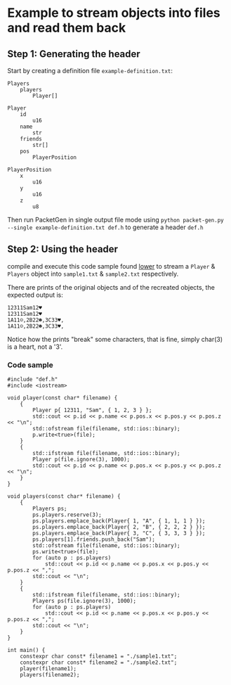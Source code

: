 # Example to stream objects into files and read them back

## Step 1: Generating the header

Start by creating a definition file `example-definition.txt`:

```
Players
	players
		Player[]

Player
	id
		u16
	name
		str
    friends
        str[]
	pos
		PlayerPosition

PlayerPosition
	x
		u16
	y
		u16
	z
		u8
```

Then run PacketGen in single output file mode using `python packet-gen.py --single example-definition.txt def.h` to generate a header `def.h`

## Step 2: Using the header

compile and execute this code sample found [lower](https://github.com/BrunoC-L/PacketGen/blob/main/examples/1.md#code-sample) to stream a `Player` & `Players` object into `sample1.txt` & `sample2.txt` respectively.

There are prints of the original objects and of the recreated objects, the expected output is: 
```
12311Sam12♥
12311Sam12♥
1A11☺,2B22☻,3C33♥,
1A11☺,2B22☻,3C33♥,
```

Notice how the prints "break" some characters, that is fine, simply char(3) is a heart, not a '3'.

### Code sample

```
#include "def.h"
#include <iostream>

void player(const char* filename) {
	{
		Player p{ 12311, "Sam", { 1, 2, 3 } };
		std::cout << p.id << p.name << p.pos.x << p.pos.y << p.pos.z << "\n";
		std::ofstream file(filename, std::ios::binary);
		p.write<true>(file);
	}
	{
		std::ifstream file(filename, std::ios::binary);
		Player p(file.ignore(3), 1000);
		std::cout << p.id << p.name << p.pos.x << p.pos.y << p.pos.z << "\n";
	}
}

void players(const char* filename) {
	{
		Players ps;
		ps.players.reserve(3);
		ps.players.emplace_back(Player{ 1, "A", { 1, 1, 1 } });
		ps.players.emplace_back(Player{ 2, "B", { 2, 2, 2 } });
		ps.players.emplace_back(Player{ 3, "C", { 3, 3, 3 } });
		ps.players[1].friends.push_back("Sam");
		std::ofstream file(filename, std::ios::binary);
		ps.write<true>(file);
		for (auto p : ps.players)
			std::cout << p.id << p.name << p.pos.x << p.pos.y << p.pos.z << ",";
		std::cout << "\n";
	}
	{
		std::ifstream file(filename, std::ios::binary);
		Players ps(file.ignore(3), 1000);
		for (auto p : ps.players)
			std::cout << p.id << p.name << p.pos.x << p.pos.y << p.pos.z << ",";
		std::cout << "\n";
	}
}

int main() {
	constexpr char const* filename1 = "./sample1.txt";
	constexpr char const* filename2 = "./sample2.txt";
	player(filename1);
	players(filename2);
```
